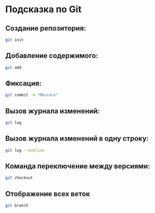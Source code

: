 # Подсказка по Git

## Создание репозитория:
```sh
git init
```

## Добавление содержимого:
```sh
git add
```

## Фиксация:
```sh
git commit -m "Массаге"
```

## Вызов журнала изменений:
```sh
git log
```

## Вызов журнала изменений в одну строку:
```sh
git log --oneline
```

## Команда переключение между версиями:
```sh
git checkout
```

## Отображение всех веток
```sh
git branch
```